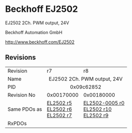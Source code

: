 # Beckhoff EJ2502

EJ2502 2Ch. PWM output, 24V

Beckhoff Automation GmbH

http://www.beckhoff.com/EJ2502

## Revisions
<table>
<tr>
<td>Revision</td>
<td>r7</td>
<td>r8</td>
</tr>
<tr>
<td>Name</td>
<td colspan=2 align="center">EJ2502 2Ch. PWM output, 24V</td>
</tr>
<tr>
<td>PID</td>
<td colspan=2 align="center">0x09c62852</td>
</tr>
<tr>
<td>Revision No</td>
<td>0x00170000</td>
<td>0x00180000</td>
</tr>
<tr>
<td>Same PDOs as</td>
<td><a href="EL2502.md">EL2502 r5</a><br/><a href="EL2502.md">EL2502 r6</a><br/><a href="EL2502.md">EL2502 r7</a></td>
<td><a href="EL2502-0005.md">EL2502-0005 r0</a><br/><a href="EL2502.md">EL2502 r10</a><br/><a href="EL2502.md">EL2502 r9</a></td>
</tr>
<tr>
<td>RxPDOs</td>
<td colspan=2 align="left"></td>
</tr>
</table>
